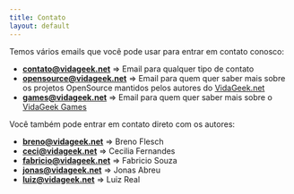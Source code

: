 ```yaml
---
title: Contato
layout: default
---
```


Temos vários emails que você pode usar para entrar em contato conosco:

* **contato@vidageek.net** => Email para qualquer tipo de contato
* **opensource@vidageek.net** => Email para quem quer saber mais sobre os projetos OpenSource mantidos pelos autores do [VidaGeek.net][1]
* **games@vidageek.net** => Email para quem quer saber mais sobre o [VidaGeek Games][2]

Você também pode entrar em contato direto com os autores:

* **breno@vidageek.net** => Breno Flesch
* **ceci@vidageek.net** => Cecilia Fernandes
* **fabricio@vidageek.net** => Fabricio Souza
* **jonas@vidageek.net** => Jonas Abreu
* **luiz@vidageek.net** => Luiz Real

[1]: http://vidageek.net
[2]: http://games.vidageek.net
